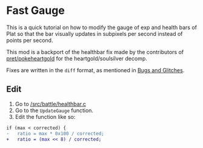 # Fast Gauge

This is a quick tutorial on how to modify the gauge of exp and health bars of Plat so that the bar visually updates in subpixels per second instead of points per second.

This mod is a backport of the healthbar fix made by the contributors of [pret/pokeheartgold](https://github.com/pret/pokeheartgold/blob/src/battle/battle_hp_bar.c#L1497) for the heartgold/soulsilver decomp.

Fixes are written in the `diff` format, as mentioned in [Bugs and Glitches](../bugs_and_glitches.md).

## Edit

1. Go to [/src/battle/healthbar.c](/src/battle/healthbar.c)
2. Go to the ``UpdateGauge`` function.
3. Edit the function like so:
```diff
if (max < corrected) {
-   ratio = max * 0x100 / corrected;
+   ratio = (max << 8) / corrected;
```
